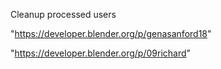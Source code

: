 Cleanup processed users

"https://developer.blender.org/p/genasanford18"

"https://developer.blender.org/p/09richard"

 
